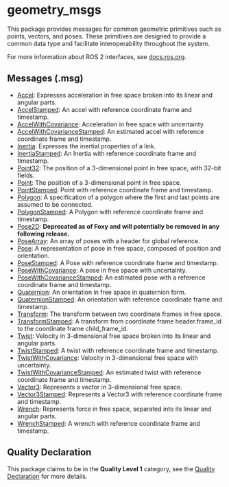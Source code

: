 # geometry_msgs

This package provides messages for common geometric primitives such as points, vectors, and poses. These primitives are designed to provide a common data type and facilitate interoperability throughout the system.

For more information about ROS 2 interfaces, see [docs.ros.org](https://docs.ros.org/en/rolling/Concepts/About-ROS-Interfaces.html).

## Messages (.msg)

- [Accel](msg/Accel.msg): Expresses acceleration in free space broken into its linear and angular parts.
- [AccelStamped](msg/AccelStamped.msg): An accel with reference coordinate frame and timestamp.
- [AccelWithCovariance](msg/AccelWithCovariance.msg): Acceleration in free space with uncertainty.
- [AccelWithCovarianceStamped](msg/AccelWithCovarianceStamped.msg): An estimated accel with reference coordinate frame and timestamp.
- [Inertia](msg/Inertia.msg): Expresses the inertial properties of a link.
- [InertiaStamped](msg/InertiaStamped.msg): An Inertia with reference coordinate frame and timestamp.
- [Point32](msg/Point32.msg): The position of a 3-dimensional point in free space, with 32-bit fields.
- [Point](msg/Point.msg): The position of a 3-dimensional point in free space.
- [PointStamped](msg/PointStamped.msg): Point with reference coordinate frame and timestamp.
- [Polygon](msg/Polygon.msg): A specification of a polygon where the first and last points are assumed to be connected.
- [PolygonStamped](msg/PolygonStamped.msg): A Polygon with reference coordinate frame and timestamp.
- [Pose2D](msg/Pose2D.msg): **Deprecated as of Foxy and will potentially be removed in any following release.**
- [PoseArray](msg/PoseArray.msg): An array of poses with a header for global reference.
- [Pose](msg/Pose.msg): A representation of pose in free space, composed of position and orientation.
- [PoseStamped](msg/PoseStamped.msg): A Pose with reference coordinate frame and timestamp.
- [PoseWithCovariance](msg/PoseWithCovariance.msg): A pose in free space with uncertainty.
- [PoseWithCovarianceStamped](msg/PoseWithCovarianceStamped.msg): An estimated pose with a reference coordinate frame and timestamp.
- [Quaternion](msg/Quaternion.msg): An orientation in free space in quaternion form.
- [QuaternionStamped](msg/QuaternionStamped.msg): An orientation with reference coordinate frame and timestamp.
- [Transform](msg/Transform.msg): The transform between two coordinate frames in free space.
- [TransformStamped](msg/TransformStamped.msg): A transform from coordinate frame header.frame_id to the coordinate frame child_frame_id.
- [Twist](msg/Twist.msg): Velocity in 3-dimensional free space broken into its linear and angular parts.
- [TwistStamped](msg/TwistStamped.msg): A twist with reference coordinate frame and timestamp.
- [TwistWithCovariance](msg/TwistWithCovariance.msg): Velocity in 3-dimensional free space with uncertainty.
- [TwistWithCovarianceStamped](msg/TwistWithCovarianceStamped.msg): An estimated twist with reference coordinate frame and timestamp.
- [Vector3](msg/Vector3.msg): Represents a vector in 3-dimensional free space.
- [Vector3Stamped](msg/Vector3Stamped.msg): Represents a Vector3 with reference coordinate frame and timestamp.
- [Wrench](msg/Wrench.msg): Represents force in free space, separated into its linear and angular parts.
- [WrenchStamped](msg/WrenchStamped.msg): A wrench with reference coordinate frame and timestamp.

## Quality Declaration

This package claims to be in the **Quality Level 1** category, see the [Quality Declaration](QUALITY_DECLARATION.md) for more details.
